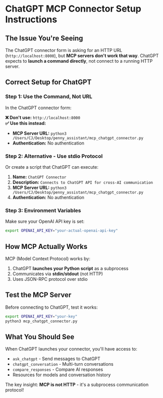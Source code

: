 # ChatGPT MCP Connector Setup Instructions

## The Issue You're Seeing

The ChatGPT connector form is asking for an HTTP URL (`http://localhost:8000`), but **MCP servers don't work that way**. ChatGPT expects to **launch a command directly**, not connect to a running HTTP server.

## Correct Setup for ChatGPT

### Step 1: Use the Command, Not URL

In the ChatGPT connector form:

**❌ Don't use:** `http://localhost:8000`  
**✅ Use this instead:**

- **MCP Server URL:** `python3 /Users/CJ/Desktop/penny_assistant/mcp_chatgpt_connector.py`
- **Authentication:** No authentication

### Step 2: Alternative - Use stdio Protocol

Or create a script that ChatGPT can execute:

1. **Name:** `ChatGPT Connector`
2. **Description:** `Connects to ChatGPT API for cross-AI communication`
3. **MCP Server URL:** `python3 /Users/CJ/Desktop/penny_assistant/mcp_chatgpt_connector.py`
4. **Authentication:** No authentication

### Step 3: Environment Variables

Make sure your OpenAI API key is set:
```bash
export OPENAI_API_KEY="your-actual-openai-api-key"
```

## How MCP Actually Works

MCP (Model Context Protocol) works by:
1. ChatGPT **launches your Python script** as a subprocess
2. Communicates via **stdin/stdout** (not HTTP)
3. Uses JSON-RPC protocol over stdio

## Test the MCP Server

Before connecting to ChatGPT, test it works:
```bash
export OPENAI_API_KEY="your-key"
python3 mcp_chatgpt_connector.py
```

## What You Should See

When ChatGPT launches your connector, you'll have access to:
- `ask_chatgpt` - Send messages to ChatGPT
- `chatgpt_conversation` - Multi-turn conversations  
- `compare_responses` - Compare AI responses
- Resources for models and conversation history

The key insight: **MCP is not HTTP** - it's a subprocess communication protocol!
